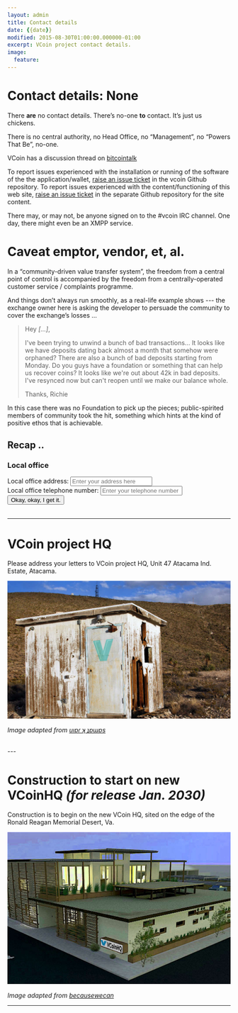 ```yaml
---
layout: admin
title: Contact details
date: {{date}}
modified: 2015-08-30T01:00:00.000000-01:00
excerpt: VCoin project contact details.
image:
  feature:
---
```


# Contact details: None

There **are** no contact details. There’s no-one **to** contact. It’s just us chickens.

There is no central authority, no Head Office, no “Management”, no “Powers That Be”, no-one.

VCoin has a discussion thread on [bitcointalk]()

To report issues experienced with the installation or running of the software of the the application/wallet, [raise an issue ticket](https://github.com/vcoin-project/vcoin/issues) in the vcoin Github repository. To report issues experienced with the content/functioning of this web site, [raise an issue ticket](https://github.com/vcoin-project/vcoin-project.github.io/issues) in the separate Github repository for the site content.

There may, or may not, be anyone signed on to the #vcoin IRC channel. One day, there might even be an XMPP service.


# Caveat emptor, vendor, et, al.
In a “community-driven value transfer system”, the freedom from a central point of control is accompanied by the freedom from a centrally-operated customer service / complaints programme.

And things don’t always run smoothly, as a real-life example shows --- the exchange owner here is asking the developer to persuade the community to cover the exchange’s losses ...

> Hey *[...]*,
> 
> I've been trying to unwind a bunch of bad transactions... It looks like we have deposits dating back almost a month that somehow were orphaned? There are also a bunch of bad deposits starting from Monday. Do you guys have a foundation or something that can help us recover coins? It looks like we're out about 42k in bad deposits. I've resynced now but can't reopen until we make our balance whole.
> 
> Thanks,
> Richie

In this case there was no Foundation to pick up the pieces; public-spirited  members of community took the hit, something which hints at the kind of positive ethos that is achievable.


## Recap ..

### Local office

<form class="ui form">
  <div class="field">
    <label>Local office address:</label>
    <input type="text" name="address" placeholder="Enter your address here">
  </div>
  <div class="field">
    <label>Local office telephone number:</label>
    <input type="text" name="address" placeholder="Enter your telephone number here">
  </div>
  <button class="ui button" type="reset">Okay, okay, I get it.</button>
</form>

<br/>

---

# VCoin project HQ

Please address your letters to VCoin project HQ, Unit 47 Atacama Ind. Estate, Atacama.

![VCoin Project Office](/assets/images/graphics/vcoinhq.jpg)

*Image adapted from [uıɐɾ ʞ ʇɐɯɐs](https://www.flickr.com/photos/tamasrepus/4363950991/)* 

<br/>
---

# Construction to start on new VCoinHQ *(for release Jan. 2030)*

Construction is to begin on the new VCoin HQ, sited on the edge of the Ronald Reagan Memorial Desert, Va.

![Design](/assets/images/graphics/vcoinnewhq.jpg)

*Image adapted from [becausewecan](http://becausewecan.org/PMC_Offices#1)*

---
